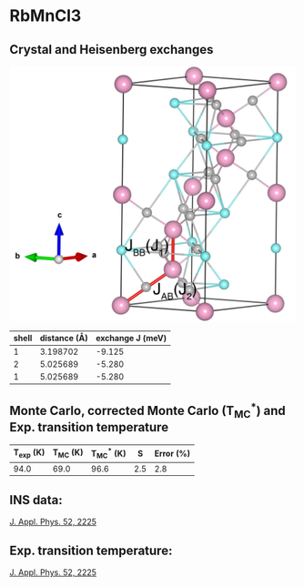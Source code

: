 # RbMnCl3

## Crystal and Heisenberg exchanges

![RbMnCl3 Structure](RbMnCl3.jpg)


| shell    | distance (A&#778;) | exchange J (meV) |
|----------|--------------|------------------|
| 1        | 3.198702     | -9.125           |
| 2        | 5.025689     | -5.280           |
| 1        | 5.025689     | -5.280           |


## Monte Carlo, corrected Monte Carlo (T<sub>MC</sub><sup>*</sup>) and Exp. transition temperature

| T<sub>exp</sub> (K) | T<sub>MC</sub> (K) | T<sub>MC</sub><sup>*</sup> (K) | S   | Error (%) |
|----------------------|--------------------|--------------------------------|-----|-----------|
| 94.0                   | 69.0                 | 96.6                           | 2.5 | 2.8       |


## INS data:
[J. Appl. Phys. 52, 2225](https://doi.org/10.1063/1.328886)


## Exp. transition temperature:
[J. Appl. Phys. 52, 2225](https://doi.org/10.1063/1.328886)
